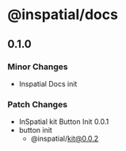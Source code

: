 # @inspatial/docs

## 0.1.0

### Minor Changes

- Inspatial Docs init

### Patch Changes

- InSpatial kit Button Init 0.0.1
- button init
  - @inspatial/kit@0.0.2

